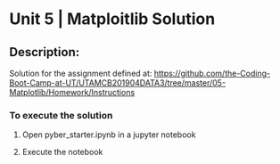 # Unit 5 | Matploitlib Solution

## Description:

Solution for the assignment defined at: https://github.com/the-Coding-Boot-Camp-at-UT/UTAMCB201904DATA3/tree/master/05-Matplotlib/Homework/Instructions

### To execute the solution


1. Open pyber_starter.ipynb in a jupyter notebook


2. Execute the notebook




